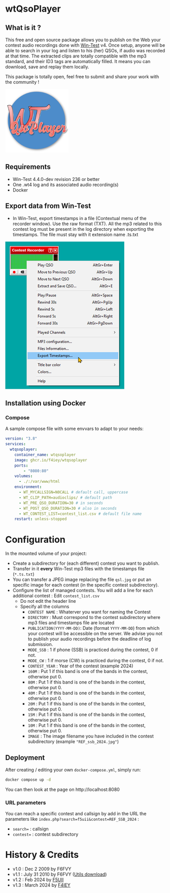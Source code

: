 # wtQsoPlayer

## What is it ?

This free and open source package allows you to publish on the Web your contest audio recordings done with [Win-Test](http://www.win-test.com/) v4.
Once setup, anyone will be able to search in your log and listen to his (her) QSOs, if audio was recorded at that time.
The extracted clips are totally compatible with the mp3 standard, and their ID3 tags are automatically filled. It means you can download, save and replay them locally.

This package is totally open, feel free to submit and share your work with the community !

<img src="wtQsoPlayer.svg" alt="Search and audio extraction processed by wtQsoPlayer" width="200">

## Requirements

- Win-Test 4.4.0-dev revision 236 or better
- One .wt4 log and its associated audio recording(s)
- Docker


## Export data from Win-Test

- In Win-Test, export timestamps in a file (Contextual menu of the recorder window). Use the raw format (TXT). All the mp3 related to this contest log must be present in the log directory when exporting the timestamps. The file must stay with it extension name .ts.txt

![Screenshot of a context menu on Audio Recorder](wtQSOPlayer%20Export%20Audio%20timestamp.png)

## Installation using Docker

### Compose
A sample compose file with some envvars to adapt to your needs:
```yml
version: "3.8"
services:
  wtqsoplayer:
    container_name: wtqsoplayer
    image: ghcr.io/f4iey/wtqsoplayer
    ports:
        - "8080:80"
    volumes:
      - ./:/var/www/html
    environment:
      - WT_MYCALLSIGN=N0CALL # default call, uppercase
      - WT_CLIP_PATH=audioclips/ # default path
      - WT_PRE_QSO_DURATION=30 # in seconds
      - WT_POST_QSO_DURATION=30 # also in seconds
      - WT_CONTEST_LIST=contest_list.csv # default file name
    restart: unless-stopped
```
# Configuration
In the mounted volume of your project: 
- Create a subdirectory for (each different) contest you want to publish.
 - Transfer in it **every** Win-Test mp3 files with the timestamps file (`*.ts.txt`)
 - You can transfer a JPEG image replacing the file `qsl.jpg` or put an specific image for each contest (in the specific contest subdirectory).
- Configure the list of managed contests. You will add a line for each additional contest : Edit `contest_list.csv`
  - Do not edit the header line
  - Specify all the columns
    - `CONTEST NAME` : Whaterver you want for naming the Contest
    - `DIRECTORY` : Must correspond to the contest subdirectory where mp3 files and timestamps file are located
    - `PUBLICATION(YYYY-MM-DD)`: Date (format `YYYY-MM-DD`) from which your contest will be accessible on the server. We advise you not to publish your audio recordings before the deadline of log submission.
    - `MODE_SSB` :  1 if phone (SSB) is practiced during the contest, 0 if not.
    - `MODE_CW` : 1 if morse (CW) is practiced during the contest, 0 if not.
    - `CONTEST_YEAR` : Year of the contest (example 2024)
    - `160M` : Put 1 if this band is one of the bands in the contest, otherwise put 0.
    - `80M` : Put 1 if this band is one of the bands in the contest, otherwise put 0.
    - `40M` : Put 1 if this band is one of the bands in the contest, otherwise put 0.
    - `20M` : Put 1 if this band is one of the bands in the contest, otherwise put 0.
    - `15M` : Put 1 if this band is one of the bands in the contest, otherwise put 0.
    - `10M` : Put 1 if this band is one of the bands in the contest, otherwise put 0.
    - `IMAGE` : The image filename you have included in the contest subdirectory (example `"REF_ssb_2024.jpg"`)

## Deployment

After creating / editing your own `docker-compose.yml`, simply run:
```sh
docker compose up -d
```
You can then look at the page on http://localhost:8080

### URL parameters

You can reach a specific contest and callsign by add in the URL the parameters like `index.php?search=f5uii&contest=REF_SSB_2024` :
- `search=` : callsign
- `contest=` : contest subdirectory

# History & Credits

- v1.0 : Dec 2 2009 by F6FVY
- v1.1 : July 31 2010 by F6FVY ([Utils download](http://download.win-test.com/utils/))
- v1.2 : Feb 2024 by [F5UII](https://www.f5uii.net)
- v1.3 : March 2024 by [F4IEY](https://github.com/f4iey)




